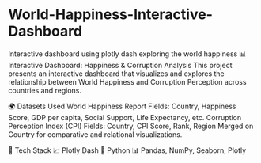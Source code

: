 # World-Happiness-Interactive-Dashboard
Interactive dashboard using plotly dash exploring the world happiness
📊 Interactive Dashboard: Happiness & Corruption Analysis
This project presents an interactive dashboard that visualizes and explores the relationship between World Happiness and Corruption Perception across countries and regions.

🌍 Datasets Used
World Happiness Report
Fields: Country, Happiness Score, GDP per capita, Social Support, Life Expectancy, etc.
Corruption Perception Index (CPI)
Fields: Country, CPI Score, Rank, Region
Merged on Country for comparative and relational visualizations.

🧰 Tech Stack
📈 Plotly Dash
🐍 Python
📊 Pandas, NumPy, Seaborn, Plotly

